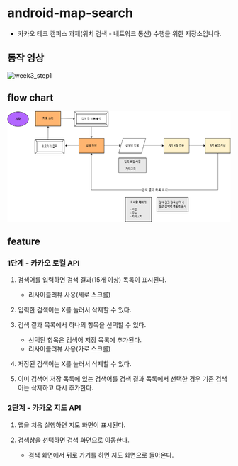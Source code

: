 # android-map-search

- 카카오 테크 캠퍼스 과제(위치 검색 - 네트워크 통신) 수행을 위한 저장소입니다.

## 동작 영상
![week3_step1](https://github.com/kakao-tech-campus-2nd-step2/android-map-search/assets/102301656/b46ccdb7-7f91-452d-a7e1-f5a0c73edeb9)

## flow chart

<img src=https://github.com/ichanguk/android-map-search/blob/step1/image/map_search_flow_chart.png width="600" height="250">

## feature

### 1단계 - 카카오 로컬 API

1. 검색어를 입력하면 검색 결과(15개 이상) 목록이 표시된다.
    - 리사이클러뷰 사용(세로 스크롤)

2. 입력한 검색어는 X를 눌러서 삭제할 수 있다.

3. 검색 결과 목록에서 하나의 항목을 선택할 수 있다.
    - 선택된 항목은 검색어 저장 목록에 추가된다.
    - 리사이클러뷰 사용(가로 스크롤)

4. 저장된 검색어는 X를 눌러서 삭제할 수 있다.

5. 이미 검색어 저장 목록에 있는 검색어를 검색 결과 목록에서 선택한 경우 기존 검색어는 삭제하고 다시 추가한다.

### 2단계 - 카카오 지도 API

1. 앱을 처음 실행하면 지도 화면이 표시된다.

2. 검색창을 선택하면 검색 화면으로 이동한다.
    - 검색 화면에서 뒤로 가기를 하면 지도 화면으로 돌아온다.